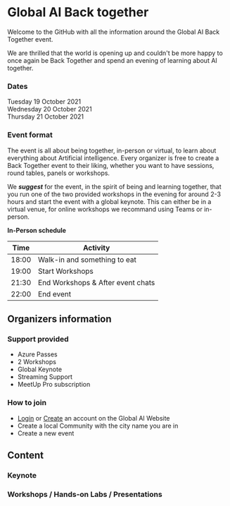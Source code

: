 # Global AI Back together

Welcome to the GitHub with all the information around the Global AI Back Together event.  

We are thrilled that the world is opening up and couldn't be more happy to once again be Back Together and spend an evening of learning about AI together.


### Dates
Tuesday 19 October 2021   
Wednesday 20 October 2021   
Thursday 21 October 2021

### Event format
The event is all about being together, in-person or virtual, to learn about everything about Artificial intelligence. Every organizer is free to create a Back Together event to their liking, whether you want to have sessions, round tables, panels or workshops. 

We ***suggest*** for the event, in the spirit of being and learning together, that you run one of the two provided workshops in the evening for around 2-3 hours and start the event with a global keynote. This can either be in a virtual venue, for online workshops we recommand using Teams or in-person.

**In-Person schedule**

| Time | Activity |
| -- | -- |
| 18:00 | Walk-in and something to eat
| 19:00 | Start Workshops 
| 21:30 | End Workshops & After event chats
| 22:00 | End event



## Organizers information

### Support provided
- Azure Passes
- 2 Workshops
- Global Keynote 
- Streaming Support
- MeetUp Pro subscription

### How to join
- [Login](https://globalai.community/login) or [Create](https://globalai.community/register) an account on the Global AI Website
- Create a local Community with the city name you are in
- Create a new event



## Content

### Keynote

### Workshops / Hands-on Labs / Presentations
